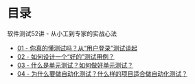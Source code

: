 # 目录

软件测试52讲 - 从小工到专家的实战心法
- [01 - 你真的懂测试吗？从“用户登录”测试谈起](001.md)
- [02 - 如何设计一个“好的”测试用例？](002.md)
- [03 - 什么是单元测试？如何做好单元测试？](003.md)
- [04 - 为什么要做自动化测试？什么样的项目适合做自动化测试？](004.md)
